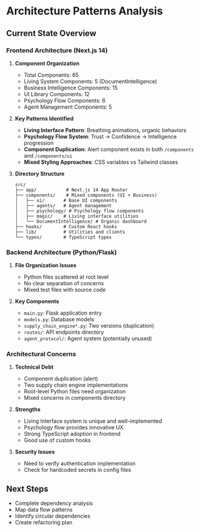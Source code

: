 # Architecture Patterns Analysis

## Current State Overview

### Frontend Architecture (Next.js 14)

1. **Component Organization**
   - Total Components: 65
   - Living System Components: 5 (DocumentIntelligence)
   - Business Intelligence Components: 15
   - UI Library Components: 12
   - Psychology Flow Components: 6
   - Agent Management Components: 5

2. **Key Patterns Identified**
   - **Living Interface Pattern**: Breathing animations, organic behaviors
   - **Psychology Flow System**: Trust → Confidence → Intelligence progression
   - **Component Duplication**: Alert component exists in both `/components` and `/components/ui`
   - **Mixed Styling Approaches**: CSS variables vs Tailwind classes

3. **Directory Structure**
   ```
   src/
   ├── app/           # Next.js 14 App Router
   ├── components/    # Mixed components (UI + Business)
   │   ├── ui/       # Base UI components
   │   ├── agents/   # Agent management
   │   ├── psychology/ # Psychology flow components
   │   ├── magic/    # Living interface utilities
   │   └── DocumentIntelligence/ # Organic dashboard
   ├── hooks/        # Custom React hooks
   ├── lib/          # Utilities and clients
   └── types/        # TypeScript types
   ```

### Backend Architecture (Python/Flask)

1. **File Organization Issues**
   - Python files scattered at root level
   - No clear separation of concerns
   - Mixed test files with source code

2. **Key Components**
   - `main.py`: Flask application entry
   - `models.py`: Database models
   - `supply_chain_engine*.py`: Two versions (duplication)
   - `routes/`: API endpoints directory
   - `agent_protocol/`: Agent system (potentially unused)

### Architectural Concerns

1. **Technical Debt**
   - Component duplication (alert)
   - Two supply chain engine implementations
   - Root-level Python files need organization
   - Mixed concerns in components directory

2. **Strengths**
   - Living Interface system is unique and well-implemented
   - Psychology flow provides innovative UX
   - Strong TypeScript adoption in frontend
   - Good use of custom hooks

3. **Security Issues**
   - Need to verify authentication implementation
   - Check for hardcoded secrets in config files

## Next Steps
- Complete dependency analysis
- Map data flow patterns
- Identify circular dependencies
- Create refactoring plan